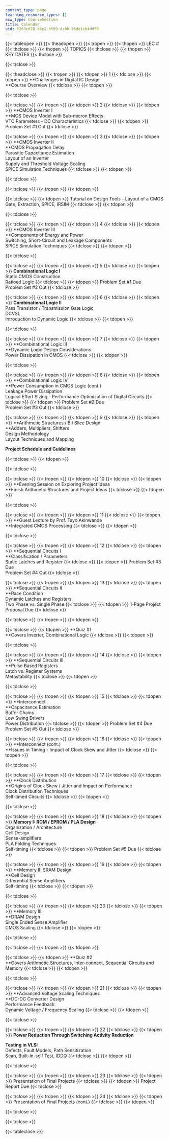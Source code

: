```yaml
---
content_type: page
learning_resource_types: []
ocw_type: CourseSection
title: Calendar
uid: f263cd28-a6e2-b509-dabb-96de1cb4dd59
---
```


{{< tableopen >}}
{{< theadopen >}}
{{< tropen >}}
{{< thopen >}}
LEC #
{{< thclose >}}
{{< thopen >}}
TOPICS
{{< thclose >}}
{{< thopen >}}
KEY DATES
{{< thclose >}}

{{< trclose >}}

{{< theadclose >}}
{{< tropen >}}
{{< tdopen >}}
1
{{< tdclose >}}
{{< tdopen >}}
**Challenges in Digital IC Design  
**Course Overview
{{< tdclose >}}
{{< tdopen >}}

{{< tdclose >}}

{{< trclose >}}
{{< tropen >}}
{{< tdopen >}}
2
{{< tdclose >}}
{{< tdopen >}}
**CMOS Inverter I  
**MOS Device Model with Sub-micron Effects  
VTC Parameters - DC Characteristics
{{< tdclose >}}
{{< tdopen >}}
Problem Set #1 Out
{{< tdclose >}}

{{< trclose >}}
{{< tropen >}}
{{< tdopen >}}
3
{{< tdclose >}}
{{< tdopen >}}
**CMOS Inverter II  
**CMOS Propagation Delay  
Parasitic Capacitance Estimation  
Layout of an Inverter  
Supply and Threshold Voltage Scaling  
SPICE Simulation Techniques
{{< tdclose >}}
{{< tdopen >}}

{{< tdclose >}}

{{< trclose >}}
{{< tropen >}}
{{< tdopen >}}

{{< tdclose >}}
{{< tdopen >}}
Tutorial on Design Tools - Layout of a CMOS Gate, Extraction, SPICE, IRSIM
{{< tdclose >}}
{{< tdopen >}}

{{< tdclose >}}

{{< trclose >}}
{{< tropen >}}
{{< tdopen >}}
4
{{< tdclose >}}
{{< tdopen >}}
**CMOS Inverter III  
**Components of Energy and Power  
Switching, Short-Circuit and Leakage Components  
SPICE Simulation Techniques
{{< tdclose >}}
{{< tdopen >}}

{{< tdclose >}}

{{< trclose >}}
{{< tropen >}}
{{< tdopen >}}
5
{{< tdclose >}}
{{< tdopen >}}
**Combinational Logic I**  
Static CMOS Construction  
Ratioed Logic
{{< tdclose >}}
{{< tdopen >}}
Problem Set #1 Due  
Problem Set #2 Out
{{< tdclose >}}

{{< trclose >}}
{{< tropen >}}
{{< tdopen >}}
6
{{< tdclose >}}
{{< tdopen >}}
**Combinational Logic II**  
Pass Transistor / Transmission Gate Logic  
DCVSL  
Introduction to Dynamic Logic
{{< tdclose >}}
{{< tdopen >}}

{{< tdclose >}}

{{< trclose >}}
{{< tropen >}}
{{< tdopen >}}
7
{{< tdclose >}}
{{< tdopen >}}
**Combinational Logic III  
**Dynamic Logic Design Considerations  
Power Dissipation in CMOS
{{< tdclose >}}
{{< tdopen >}}

{{< tdclose >}}

{{< trclose >}}
{{< tropen >}}
{{< tdopen >}}
8
{{< tdclose >}}
{{< tdopen >}}
**Combinational Logic IV  
**Power Consumption in CMOS Logic (cont.)  
Leakage Power Dissipation  
Logical Effort Sizing - Performance Optimization of Digital Circuits
{{< tdclose >}}
{{< tdopen >}}
Problem Set #2 Due  
Problem Set #3 Out
{{< tdclose >}}

{{< trclose >}}
{{< tropen >}}
{{< tdopen >}}
9
{{< tdclose >}}
{{< tdopen >}}
**Arithmetic Structures / Bit Slice Design  
**Adders, Multipliers, Shifters  
Design Methodology  
Layout Techniques and Mapping

**Project Schedule and Guidelines**


{{< tdclose >}}
{{< tdopen >}}

{{< tdclose >}}

{{< trclose >}}
{{< tropen >}}
{{< tdopen >}}
10
{{< tdclose >}}
{{< tdopen >}}
**Evening Session on Exploring Project Ideas  
**Finish Arithmetic Structures and Project Ideas
{{< tdclose >}}
{{< tdopen >}}

{{< tdclose >}}

{{< trclose >}}
{{< tropen >}}
{{< tdopen >}}
11
{{< tdclose >}}
{{< tdopen >}}
**Guest Lecture by Prof. Tayo Akinwande  
**Integrated CMOS Processing
{{< tdclose >}}
{{< tdopen >}}

{{< tdclose >}}

{{< trclose >}}
{{< tropen >}}
{{< tdopen >}}
12
{{< tdclose >}}
{{< tdopen >}}
**Sequential Circuits I  
**Classification / Parameters  
Static Latches and Register
{{< tdclose >}}
{{< tdopen >}}
Problem Set #3 Due  
Problem Set #4 Out
{{< tdclose >}}

{{< trclose >}}
{{< tropen >}}
{{< tdopen >}}
13
{{< tdclose >}}
{{< tdopen >}}
**Sequential Circuits II  
**Race Condition  
Dynamic Latches and Registers  
Two Phase vs. Single Phase
{{< tdclose >}}
{{< tdopen >}}
1-Page Project Proposal Due
{{< tdclose >}}

{{< trclose >}}
{{< tropen >}}
{{< tdopen >}}

{{< tdclose >}}
{{< tdopen >}}
**Quiz #1  
**Covers Inverter, Combinational Logic
{{< tdclose >}}
{{< tdopen >}}

{{< tdclose >}}

{{< trclose >}}
{{< tropen >}}
{{< tdopen >}}
14
{{< tdclose >}}
{{< tdopen >}}
**Sequential Circuits III  
**Pulse Based Registers  
Latch vs. Register Systems  
Metastability
{{< tdclose >}}
{{< tdopen >}}

{{< tdclose >}}

{{< trclose >}}
{{< tropen >}}
{{< tdopen >}}
15
{{< tdclose >}}
{{< tdopen >}}
**Interconnect  
**Capacitance Estimation  
Buffer Chains  
Low Swing Drivers  
Power Distribution
{{< tdclose >}}
{{< tdopen >}}
Problem Set #4 Due  
Problem Set #5 Out
{{< tdclose >}}

{{< trclose >}}
{{< tropen >}}
{{< tdopen >}}
16
{{< tdclose >}}
{{< tdopen >}}
**Interconnect (cont.)  
**Issues in Timing - Impact of Clock Skew and Jitter
{{< tdclose >}}
{{< tdopen >}}

{{< tdclose >}}

{{< trclose >}}
{{< tropen >}}
{{< tdopen >}}
17
{{< tdclose >}}
{{< tdopen >}}
**Clock Distribution  
**Origins of Clock Skew / Jitter and Impact on Performance  
Clock Distribution Techniques  
Self-timed Circuits
{{< tdclose >}}
{{< tdopen >}}

{{< tdclose >}}

{{< trclose >}}
{{< tropen >}}
{{< tdopen >}}
18
{{< tdclose >}}
{{< tdopen >}}
**Memory I: ROM / EPROM / PLA Design**  
Organization / Architecture  
Cell Design  
Sense-amplifiers  
PLA Folding Techniques  
Self-timing
{{< tdclose >}}
{{< tdopen >}}
Problem Set #5 Due
{{< tdclose >}}

{{< trclose >}}
{{< tropen >}}
{{< tdopen >}}
19
{{< tdclose >}}
{{< tdopen >}}
**Memory II: SRAM Design  
**Cell Design  
Differential Sense Amplifiers  
Self-timing
{{< tdclose >}}
{{< tdopen >}}

{{< tdclose >}}

{{< trclose >}}
{{< tropen >}}
{{< tdopen >}}
20
{{< tdclose >}}
{{< tdopen >}}
**Memory III  
**DRAM Design  
Single Ended Sense Amplifier  
CMOS Scaling
{{< tdclose >}}
{{< tdopen >}}

{{< tdclose >}}

{{< trclose >}}
{{< tropen >}}
{{< tdopen >}}

{{< tdclose >}}
{{< tdopen >}}
**Quiz #2  
**Covers Arithmetic Structures, Inter-connect, Sequential Circuits and Memory
{{< tdclose >}}
{{< tdopen >}}

{{< tdclose >}}

{{< trclose >}}
{{< tropen >}}
{{< tdopen >}}
21
{{< tdclose >}}
{{< tdopen >}}
**Advanced Voltage Scaling Techniques  
**DC-DC Converter Design  
Performance Feedback  
Dynamic Voltage / Frequency Scaling
{{< tdclose >}}
{{< tdopen >}}

{{< tdclose >}}

{{< trclose >}}
{{< tropen >}}
{{< tdopen >}}
22
{{< tdclose >}}
{{< tdopen >}}
**Power Reduction Through Switching Activity Reduction**  
  
**Testing in VLSI**  
Defects, Fault Models, Path Sensitization  
Scan, Built-in-self Test, IDDQ
{{< tdclose >}}
{{< tdopen >}}

{{< tdclose >}}

{{< trclose >}}
{{< tropen >}}
{{< tdopen >}}
23
{{< tdclose >}}
{{< tdopen >}}
Presentation of Final Projects
{{< tdclose >}}
{{< tdopen >}}
Project Report Due
{{< tdclose >}}

{{< trclose >}}
{{< tropen >}}
{{< tdopen >}}
24
{{< tdclose >}}
{{< tdopen >}}
Presentation of Final Projects (cont.)
{{< tdclose >}}
{{< tdopen >}}

{{< tdclose >}}

{{< trclose >}}

{{< tableclose >}}